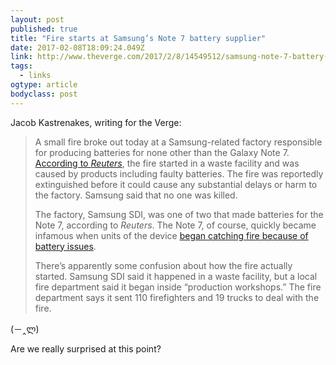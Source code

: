 ```yaml
---
layout: post 
published: true 
title: "Fire starts at Samsung’s Note 7 battery supplier" 
date: 2017-02-08T18:09:24.049Z 
link: http://www.theverge.com/2017/2/8/14549512/samsung-note-7-battery-supplier-fire 
tags:
  - links
ogtype: article 
bodyclass: post 
---
```


 Jacob Kastrenakes, writing for the Verge:

> A small fire broke out today at a Samsung-related factory responsible for producing batteries for none other than the Galaxy Note 7. [According to _Reuters_](http://www.reuters.com/article/samsung-sdi-batteries-fire-idUSL4N1FT3BX), the fire started in a waste facility and was caused by products including faulty batteries. The fire was reportedly extinguished before it could cause any substantial delays or harm to the factory. Samsung said that no one was killed.
> 
> The factory, Samsung SDI, was one of two that made batteries for the Note 7, according to _Reuters_. The Note 7, of course, quickly became infamous when units of the device [began catching fire because of battery issues](http://www.theverge.com/2017/1/22/14353686/samsung-galaxy-note-7-recall-reason-report).
> 
> There’s apparently some confusion about how the fire actually started. Samsung SDI said it happened in a waste facility, but a local fire department said it began inside “production workshops.” The fire department says it sent 110 firefighters and 19 trucks to deal with the fire.

(－‸ლ)

Are we really surprised at this point?
